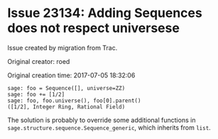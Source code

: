 # Issue 23134: Adding Sequences does not respect universese

Issue created by migration from Trac.

Original creator: roed

Original creation time: 2017-07-05 18:32:06


```
sage: foo = Sequence([], universe=ZZ)
sage: foo += [1/2]
sage: foo, foo.universe(), foo[0].parent()
([1/2], Integer Ring, Rational Field)
```


The solution is probably to override some additional functions in `sage.structure.sequence.Sequence_generic`, which inherits from `list`.
